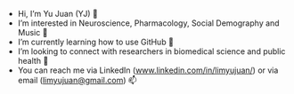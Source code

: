 - Hi, I’m Yu Juan (YJ) 👋
- I’m interested in Neuroscience, Pharmacology, Social Demography and Music 🤩
- I’m currently learning how to use GitHub 🤔
- I’m looking to connect with researchers in biomedical science and public health 🤝
- You can reach me via LinkedIn (www.linkedin.com/in/limyujuan/) or via email (limyujuan@gmail.com) 📫

<!---
yj-lim/yj-lim is a ✨ special ✨ repository because its `README.md` (this file) appears on your GitHub profile.
You can click the Preview link to take a look at your changes.
--->
